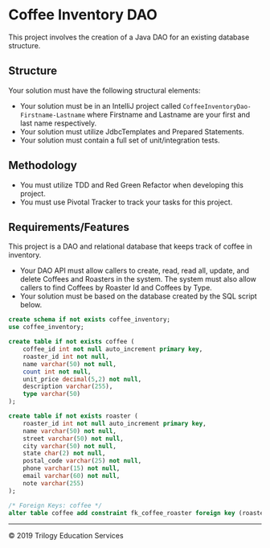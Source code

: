 # Coffee Inventory DAO

This project involves the creation of a Java DAO for an existing database structure.

## Structure
Your solution must have the following structural elements:

* Your solution must be in an IntelliJ project called ```CoffeeInventoryDao-Firstname-Lastname``` where Firstname and Lastname are your first and last name respectively.
* Your solution must utilize JdbcTemplates and Prepared Statements.
* Your solution must contain a full set of unit/integration tests.

## Methodology

* You must utilize TDD and Red Green Refactor when developing this project.
* You must use Pivotal Tracker to track your tasks for this project.

## Requirements/Features

This project is a DAO and relational database that keeps track of coffee in inventory. 

* Your DAO API must allow callers to create, read, read all, update, and delete Coffees and Roasters in the system. The system must also allow callers to find Coffees by Roaster Id and Coffees by Type.
* Your solution must be based on the database created by the SQL script below.

```sql
create schema if not exists coffee_inventory;
use coffee_inventory;

create table if not exists coffee (
	coffee_id int not null auto_increment primary key,
    roaster_id int not null,
    name varchar(50) not null,
    count int not null,
    unit_price decimal(5,2) not null,
    description varchar(255), 
    type varchar(50)
);

create table if not exists roaster (
	roaster_id int not null auto_increment primary key,
    name varchar(50) not null,
    street varchar(50) not null,
    city varchar(50) not null,
    state char(2) not null,
    postal_code varchar(25) not null,
    phone varchar(15) not null,
    email varchar(60) not null,
    note varchar(255)
);

/* Foreign Keys: coffee */
alter table coffee add constraint fk_coffee_roaster foreign key (roaster_id) references roaster(roaster_id);
```

---

© 2019 Trilogy Education Services





